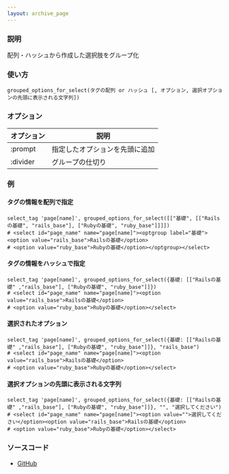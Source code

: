 ```yaml
---
layout: archive_page
---
```

### 説明
配列・ハッシュから作成した選択肢をグループ化

### 使い方
    grouped_options_for_select(タグの配列 or ハッシュ [, オプション, 選択オプションの先頭に表示される文字列])

### オプション

オプション    | 説明
---------|----------------
:prompt  | 指定したオプションを先頭に追加
:divider | グループの仕切り

### 例
#### タグの情報を配列で指定
    select_tag 'page[name]', grouped_options_for_select([["基礎", [["Railsの基礎", "rails_base"], ["Rubyの基礎", "ruby_base"]]]])
    # <select id="page_name" name="page[name]"><optgroup label="基礎"><option value="rails_base">Railsの基礎</option>
    # <option value="ruby_base">Rubyの基礎</option></optgroup></select>

#### タグの情報をハッシュで指定
    select_tag 'page[name]', grouped_options_for_select({基礎: [["Railsの基礎" ,"rails_base"], ["Rubyの基礎", "ruby_base"]]})
    # <select id="page_name" name="page[name]"><option value="rails_base">Railsの基礎</option>
    # <option value="ruby_base">Rubyの基礎</option></select>

#### 選択されたオプション
    select_tag 'page[name]', grouped_options_for_select({基礎: [["Railsの基礎" ,"rails_base"], ["Rubyの基礎", "ruby_base"]]}, "rails_base")
    # <select id="page_name" name="page[name]"><option value="rails_base">Railsの基礎</option>
    # <option value="ruby_base">Rubyの基礎</option></select>

#### 選択オプションの先頭に表示される文字列
    select_tag 'page[name]', grouped_options_for_select({基礎: [["Railsの基礎" ,"rails_base"], ["Rubyの基礎", "ruby_base"]]}, "", "選択してください")
    # <select id="page_name" name="page[name]"><option value="">選択してください</option><option value="rails_base">Railsの基礎</option>
    # <option value="ruby_base">Rubyの基礎</option></select>

### ソースコード
* [GitHub](https://github.com/rails/rails/blob/ac30e389ecfa0e26e3d44c1eda8488ddf63b3ecc/actionview/lib/action_view/helpers/form_options_helper.rb#L531)
